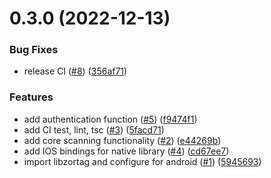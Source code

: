 

# 0.3.0 (2022-12-13)


### Bug Fixes

* release CI ([#8](https://github.com/ZKLadder/tirl-validator/issues/8)) ([356af71](https://github.com/ZKLadder/tirl-validator/commit/356af7193d2190fc44d26a52a390ba98384c71b1))


### Features

* add authentication function ([#5](https://github.com/ZKLadder/tirl-validator/issues/5)) ([f9474f1](https://github.com/ZKLadder/tirl-validator/commit/f9474f106b8fdfc4b0a4604e1827e5455d3bca69))
* add CI test, lint, tsc ([#3](https://github.com/ZKLadder/tirl-validator/issues/3)) ([5facd71](https://github.com/ZKLadder/tirl-validator/commit/5facd71a3bedc344414f6df3d1a6ca337116ddc5))
* add core scanning functionality ([#2](https://github.com/ZKLadder/tirl-validator/issues/2)) ([e44269b](https://github.com/ZKLadder/tirl-validator/commit/e44269b2d2d38f86173355544c69590f066118ae))
* add IOS bindings for native library ([#4](https://github.com/ZKLadder/tirl-validator/issues/4)) ([cd67ee7](https://github.com/ZKLadder/tirl-validator/commit/cd67ee719b0e8aaa284e73c68af0e6c0f6bf3558))
* import libzortag and configure for android ([#1](https://github.com/ZKLadder/tirl-validator/issues/1)) ([5945693](https://github.com/ZKLadder/tirl-validator/commit/5945693c986c1ea9bfdcc69ae6c6cbb9a39b0860))
